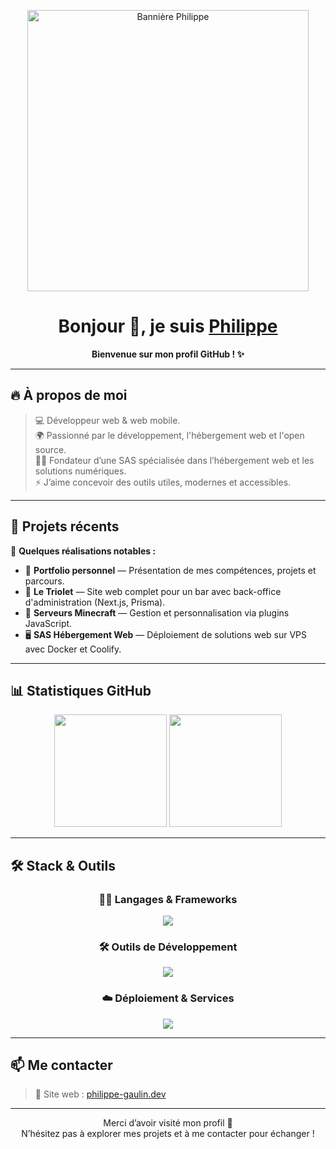 <!-- Bannière -->
<p align="center">
  <img src="https://i.imgur.com/PGh5AtC.gif" width="450" alt="Bannière Philippe">
</p>

<h1 align="center">Bonjour 👋, je suis <a href="https://portofoliophilippe-gaulin.dev/">Philippe</a></h1>
<p align="center"><strong>Bienvenue sur mon profil GitHub ! ✨</strong></p>

---

## 🔥 À propos de moi

> 💻 Développeur web & web mobile.  
> 🌍 Passionné par le développement, l'hébergement web et l'open source.  
> 👨‍💻 Fondateur d’une SAS spécialisée dans l’hébergement web et les solutions numériques.  
> ⚡ J’aime concevoir des outils utiles, modernes et accessibles.

---

## 🚀 Projets récents

📌 **Quelques réalisations notables :**

- 🎨 **Portfolio personnel** — Présentation de mes compétences, projets et parcours.
- 🍻 **Le Triolet** — Site web complet pour un bar avec back-office d'administration (Next.js, Prisma).
- 🧩 **Serveurs Minecraft** — Gestion et personnalisation via plugins JavaScript.
- 🖥️ **SAS Hébergement Web** — Déploiement de solutions web sur VPS avec Docker et Coolify.

---

## 📊 Statistiques GitHub

<p align="center">
  <img height="180em" src="https://github-readme-stats.vercel.app/api?username=PHlLlPPE&theme=radical&show_icons=true&cache_seconds=1" />
  <img height="180em" src="https://github-readme-stats.vercel.app/api/top-langs/?username=PHlLlPPE&layout=compact&theme=radical&cache_seconds=1" />
</p>

---

## 🛠️ Stack & Outils

<h3 align="center">👨‍💻 Langages & Frameworks</h3>
<p align="center">
  <img src="https://skillicons.dev/icons?i=js,ts,react,nextjs,html,css,sass,php,mysql,prisma,nodejs,tailwind,electron" />
</p>

<h3 align="center">🛠️ Outils de Développement</h3>
<p align="center">
  <img src="https://skillicons.dev/icons?i=vscode,git,github,gitlab,docker,figma,linux,debian,bash" />
</p>

<h3 align="center">☁️ Déploiement & Services</h3>
<p align="center">
  <img src="https://skillicons.dev/icons?i=netlify,vercel,nginx,apache" />
</p>

---

## 📫 Me contacter

> 🔗 Site web : [philippe-gaulin.dev](https://philippe-gaulin.dev)  

---

<p align="center">
  Merci d’avoir visité mon profil 🙏 <br/>
  N’hésitez pas à explorer mes projets et à me contacter pour échanger !
</p>

